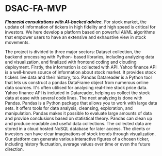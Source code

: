 # DSAC-FA-MVP
***Financial consultations with AI-backed advice.***
For stock market, the update of information of tickers in high fidelity and high speed is critical for
investors. We here develop a platform based on powerful AI/ML algorithms that empower users to
have an extensive and exhaustive view in stock movements.

The project is divided to three major sectors: Dataset collection, the backend processing with Python-
based libraries, including analyzing data and visualization, and finalized with frontend coding and
clouding deployment.
Firstly, the information is collected with API. Yahoo finance API is a well-known source of information
about stock market. It provides stock tickers live data and their history, too. Pandas Datareader is a
Python tool that lets us construct a pandas DataFrame object from numerous online data sources. It&#39;s
often utilised for analysing real-time stock price data. Yahoo finance API is included in Datareader,
helping us collect the stock data at ease with several code lines.
The next analyzing is done with Pandas. Pandas is a Python package that allows you to work with
large data sets. It offers tools for data analysis, cleansing, exploration, and manipulation. Pandas
makes it possible to evaluate large amounts of data and provide conclusions based on statistical
theory. Pandas can clean up and produce readable and useful data collections. The collected data
are stored in a cloud hosted NoSQL database for later access.
The clients or investors can have clear imaginations of stock trends through visualization. Our
platform can generate various interactive figures of a chosen ticker, including history fluctuation,
average values over time or even the future direction.
